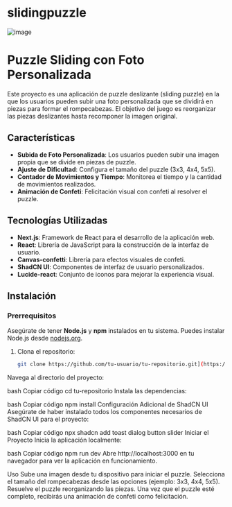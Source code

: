 # slidingpuzzle
![image](https://github.com/user-attachments/assets/02cfd696-ce58-4802-99d3-b500bb351930)

# Puzzle Sliding con Foto Personalizada

Este proyecto es una aplicación de puzzle deslizante (sliding puzzle) en la que los usuarios pueden subir una foto personalizada que se dividirá en piezas para formar el rompecabezas. El objetivo del juego es reorganizar las piezas deslizantes hasta recomponer la imagen original.

## Características

- **Subida de Foto Personalizada**: Los usuarios pueden subir una imagen propia que se divide en piezas de puzzle.
- **Ajuste de Dificultad**: Configura el tamaño del puzzle (3x3, 4x4, 5x5).
- **Contador de Movimientos y Tiempo**: Monitorea el tiempo y la cantidad de movimientos realizados.
- **Animación de Confeti**: Felicitación visual con confeti al resolver el puzzle.

## Tecnologías Utilizadas

- **Next.js**: Framework de React para el desarrollo de la aplicación web.
- **React**: Librería de JavaScript para la construcción de la interfaz de usuario.
- **Canvas-confetti**: Librería para efectos visuales de confeti.
- **ShadCN UI**: Componentes de interfaz de usuario personalizados.
- **Lucide-react**: Conjunto de iconos para mejorar la experiencia visual.

## Instalación

### Prerrequisitos

Asegúrate de tener **Node.js** y **npm** instalados en tu sistema. Puedes instalar Node.js desde [nodejs.org](https://nodejs.org/).

1. Clona el repositorio:

   ```bash
   git clone https://github.com/tu-usuario/tu-repositorio.git](https://github.com/jhonja999/slidingpuzzle.git
Navega al directorio del proyecto:

bash
Copiar código
cd tu-repositorio
Instala las dependencias:

bash
Copiar código
npm install
Configuración Adicional de ShadCN UI
Asegúrate de haber instalado todos los componentes necesarios de ShadCN UI para el proyecto:

bash
Copiar código
npx shadcn add toast dialog button slider
Iniciar el Proyecto
Inicia la aplicación localmente:

bash
Copiar código
npm run dev
Abre http://localhost:3000 en tu navegador para ver la aplicación en funcionamiento.

Uso
Sube una imagen desde tu dispositivo para iniciar el puzzle.
Selecciona el tamaño del rompecabezas desde las opciones (ejemplo: 3x3, 4x4, 5x5).
Resuelve el puzzle reorganizando las piezas.
Una vez que el puzzle esté completo, recibirás una animación de confeti como felicitación.
